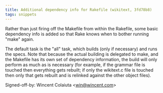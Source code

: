 ```yaml
---
title: Additional dependency info for Rakefile (wikitext, 3fd78b8)
tags: snippets
---
```


Rather than just firing off the Makefile from within the Rakefile, some basic dependency info is added so that Rake knows when to bother running "make" again.

The default task is the "all" task, which builds (only if necessary) and runs the specs. Note that because the actual building is delegated to make, and the Makefile has its own set of dependency information, the build will only perform as much as is necessary (for example, if the grammar file is touched then everything gets rebuilt; if only the wikitext.c file is touched then only that gets rebuilt and is relinked against the other object files).

Signed-off-by: Wincent Colaiuta &lt;win@wincent.com&gt;
